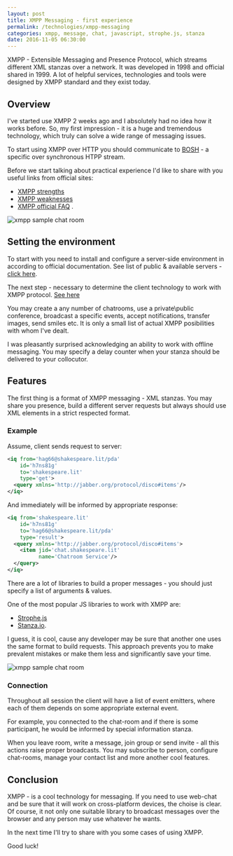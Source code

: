 ```yaml
---
layout: post
title: XMPP Messaging - first experience
permalink: /technologies/xmpp-messaging
categories: xmpp, message, chat, javascript, strophe.js, stanza
date: 2016-11-05 06:30:00
---
```


XMPP - Extensible Messaging and Presence Protocol, which streams different XML stanzas over a network. It was developed in 1998 and official shared in 1999. A lot of helpful services, technologies and tools were designed by XMPP standard and they exist today.

## Overview

I've started use XMPP 2 weeks ago and I absolutely had no idea how it works before. So, my first impression - it is a huge and tremendous technology, which truly can solve a wide range of messaging issues.

To start using XMPP over HTTP you should communicate to [BOSH](https://xmpp.org/about/technology-overview.html#bosh) - a specific over synchronous HTPP stream.

Before we start talking about practical experience I'd like to share with you useful links from official sites:

- [XMPP strengths](https://en.wikipedia.org/wiki/XMPP#Strengths) 
- [XMPP weaknesses](https://en.wikipedia.org/wiki/XMPP#Weaknesses) 
- [XMPP official FAQ](https://xmpp.org/about/faq.html) .

![xmpp sample chat room](http://xiffian.sourceforge.net/Screenshots/Screenchat.jpg)

## Setting the environment

To start with you need to install and configure a server-side environment in according to official documentation. See list of public & available servers - [click here](https://xmpp.org/software/servers.html).

The next step - necessary to determine the client technology to work with XMPP protocol. [See here](https://xmpp.org/software/clients.html) 

You may create a any number of chatrooms, use a private\public conference, broadcast a specific events, accept notifications, transfer images, send smiles etc. It is only a small list of actual XMPP posibilities with whom I've dealt.

I was pleasantly surprised acknowledging an ability to work with offline messaging. You may specify a delay counter when your stanza should be delivered to your collocutor.

## Features

The first thing is a format of XMPP messaging - XML stanzas. You may share you presence, build a different server requests but always should use XML elements in a strict respected format.

### Example

Assume, client sends request to server:

```xml
<iq from='hag66@shakespeare.lit/pda'
    id='h7ns81g'
    to='shakespeare.lit'
    type='get'>
  <query xmlns='http://jabber.org/protocol/disco#items'/>
</iq>
```

And immediately will be informed by appropriate response:

```xml
<iq from='shakespeare.lit'
    id='h7ns81g'
    to='hag66@shakespeare.lit/pda'
    type='result'>
  <query xmlns='http://jabber.org/protocol/disco#items'>
    <item jid='chat.shakespeare.lit'
          name='Chatroom Service'/>
  </query>
</iq>
```

There are a lot of libraries to build a proper messages - you should just specify a list of arguments & values.

One of the most popular JS libraries to work with XMPP are: 

- [Strophe.js](https://github.com/strophe/strophejs)
- [Stanza.io](https://github.com/legastero/stanza.io).

I guess, it is cool, cause any developer may be sure that another one uses the same format to build requests. This approach prevents you to make prevalent mistakes or make them less and significantly save your time.

![xmpp sample chat room](http://blog.armorgames.com/wp-content/uploads/2015/09/chat_room_tab2.png)

### Connection

Throughout all session the client will have a list of event emitters, where each of them depends on some appropriate external event.

For example, you connected to the chat-room and if there is some participant, he would be informed by special information stanza.

When you leave room, write a message, join group or send invite - all this actions raise proper broadcasts. You may subscribe to person, configure chat-rooms, manage your contact list and more another cool features.

## Conclusion

XMPP - is a cool technology for messaging. If you need to use web-chat and be sure that it will work on cross-platform devices, the choise is clear. Of course, it not only one suitable library to broadcast messages over the browser and any person may use whatever he wants.

In the next time I'll try to share with you some cases of using XMPP. 

Good luck! 